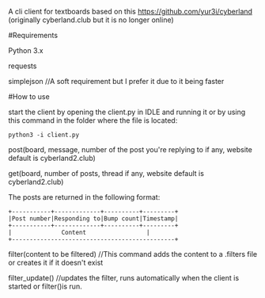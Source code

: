 A cli client for textboards based on this https://github.com/yur3i/cyberland (originally cyberland.club but it is no longer online)

#Requirements

Python 3.x

requests

simplejson //A soft requirement but I prefer it due to it being faster

#How to use

start the client by opening the client.py in IDLE and running it or by using this command in the folder where the file is located:
```
python3 -i client.py
```

post(board, message, number of the post you're replying to if any, website default is cyberland2.club)

get(board, number of posts, thread if any, website default is cyberland2.club)

The posts are returned in the following format:
```
+-----------+-------------+----------+---------+ 
|Post number|Responding to|Bump count|Timestamp| 
+-----------+-------------+----------+---------+ 
| 		       Content	               | 
+----------------------------------------------+
```

filter(content to be filtered) //This command adds the content to a .filters file or creates it if it doesn't exist

filter_update() //updates the filter, runs automatically when the client is started or filter()is run.

